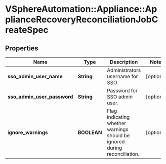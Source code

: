 # VSphereAutomation::Appliance::ApplianceRecoveryReconciliationJobCreateSpec

## Properties
Name | Type | Description | Notes
------------ | ------------- | ------------- | -------------
**sso_admin_user_name** | **String** | Administrators username for SSO. | [optional] 
**sso_admin_user_password** | **String** | Password for SSO admin user. | [optional] 
**ignore_warnings** | **BOOLEAN** | Flag indicating whether warnings should be ignored during reconciliation. | [optional] 


